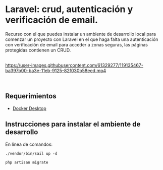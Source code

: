 # Laravel: crud, autenticación y verificación de email. 
Recurso con el que puedes instalar un ambiente de desarrollo local para comenzar un proyecto con Laravel en el que haga falta una autenticación con verificación de email para acceder a zonas seguras, las páginas protegidas contienen un CRUD.
<br /><br />



https://user-images.githubusercontent.com/61329277/119135467-ba397b00-ba3e-11eb-9125-82f030b58eed.mp4




<br />

## Requerimientos
- [Docker Desktop](https://www.docker.com/products/docker-desktop)

## Instrucciones para instalar el ambiente de desarrollo
En línea de comandos:
```
./vendor/bin/sail up -d
```
```
php artisan migrate
```
